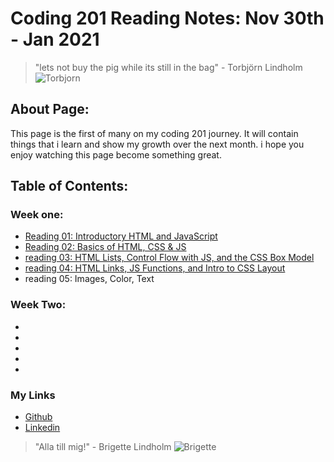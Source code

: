# **Coding 201 Reading Notes: Nov 30th - Jan 2021**

> "lets not buy the pig while its still in the bag" - Torbjörn Lindholm
![Torbjorn](https://images2.minutemediacdn.com/image/upload/c_fill,w_912,h_516,f_auto,q_auto,g_auto/shape/cover/sport/5ba542720ddb14783c000003.jpeg)

## **About Page:**

This page is the first of many on my coding 201 journey.
It will contain things that i learn and show my growth over the next month.
i hope you enjoy watching this page become something great.


## **Table of Contents:**

### Week one:

+ [Reading 01: Introductory HTML and JavaScript](class-01.md)
+ [Reading 02: Basics of HTML, CSS & JS](class-02.md)
+ [reading 03: HTML Lists, Control Flow with JS, and the CSS Box Model](class-03.md)
+ [reading 04: HTML Links, JS Functions, and Intro to CSS Layout](class-04)
+ reading 05: Images, Color, Text

### Week Two:

+
+
+
+
+

### My Links

+ [Github](https://github.com/iswimfree)
+ [Linkedin](https://www.linkedin.com/in/michael-russell1/)

> "Alla till mig!" - Brigette Lindholm
![Brigette](https://cdn.mobilesyrup.com/wp-content/uploads/2018/02/overwatch-cat-1.jpg)
